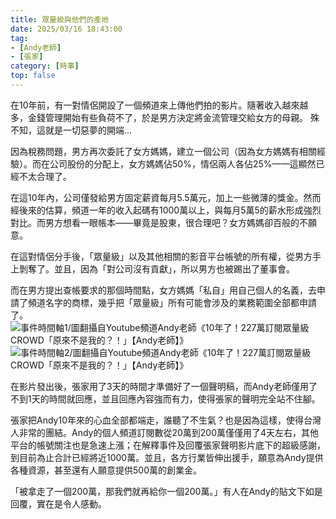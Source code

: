 ```yaml
---
title: 眾量級與他們的產地
date: 2025/03/16 18:43:00
tag: 
- [Andy老師]
- [張家]
category: [時事]
top: false
---
```


在10年前，有一對情侶開設了一個頻道來上傳他們拍的影片。隨著收入越來越多，金錢管理開始有些負荷不了，於是男方決定將金流管理交給女方的母親。
殊不知，這就是一切惡夢的開端...<!-- more -->

因為稅務問題，男方再次委託了女方媽媽，建立一個公司（因為女方媽媽有相關經驗）。而在公司股份的分配上，女方媽媽佔50%，情侶兩人各佔25%——這顯然已經不太合理了。

在這10年內，公司僅發給男方固定薪資每月5.5萬元，加上一些微薄的獎金。然而經後來的估算，頻道一年的收入起碼有1000萬以上，與每月5萬5的薪水形成強烈對比。而男方想看一眼帳本——畢竟是股東，很合理吧？女方媽媽卻百般的不願意。

在這對情侶分手後，「眾量級」以及其他相關的影音平台帳號的所有權，從男方手上剝奪了。並且，因為「對公司沒有貢獻」，所以男方也被踢出了董事會。

而在男方提出查帳要求的那個時間點，女方媽媽「私自」用自己個人的名義，去申請了頻道名字的商標，幾乎把「眾量級」所有可能會涉及的業務範圍全部都申請了。![事件時間軸1/圖翻攝自Youtube頻道Andy老師《10年了！227萬訂閱眾量級CROWD「原來不是我的？！」【Andy老師】》](images/眾量級與他們的產地1.png) ![事件時間軸2/圖翻攝自Youtube頻道Andy老師《10年了！227萬訂閱眾量級CROWD「原來不是我的？！」【Andy老師】》](images/眾量級與他們的產地2.png)

在影片發出後，張家用了3天的時間才準備好了一個聲明稿，而Andy老師僅用了不到1天的時間就回應，並且回應內容強而有力，使得張家的聲明完全站不住腳。

張家把Andy10年來的心血全部都端走，誰聽了不生氣？也是因為這樣，使得台灣人非常的團結。Andy的個人頻道訂閱數從20萬到200萬僅僅用了4天左右，其他平台的帳號關注也是急速上漲；在解釋事件及回覆張家聲明影片底下的超級感謝，到目前為止合計已經將近1000萬。並且，各方行業皆伸出援手，願意為Andy提供各種資源，甚至還有人願意提供500萬的創業金。

「被拿走了一個200萬，那我們就再給你一個200萬。」有人在Andy的貼文下如是回覆，實在是令人感動。
